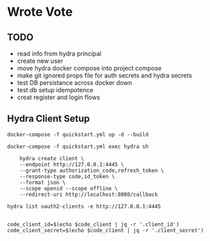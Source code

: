 # Wrote Vote

## TODO
- read info from hydra principal
- create new user
- move hydra docker compose into project compose
- make git ignored props file for auth secrets and hydra secrets
- test DB persistance across docker down
- test db setup idempotence
- creat register and login flows

## Hydra Client Setup

```
docker-compose -f quickstart.yml up -d --build

docker-compose -f quickstart.yml exec hydra sh

    hydra create client \
    --endpoint http://127.0.0.1:4445 \
    --grant-type authorization_code,refresh_token \
    --response-type code,id_token \
    --format json \
    --scope openid --scope offline \
    --redirect-uri http://localhost:8080/callback

hydra list oauth2-clients -e http://127.0.0.1:4445 


code_client_id=$(echo $code_client | jq -r '.client_id')
code_client_secret=$(echo $code_client | jq -r '.client_secret')
```